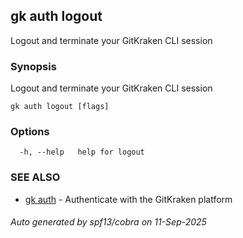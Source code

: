 ## gk auth logout

Logout and terminate your GitKraken CLI session

### Synopsis

Logout and terminate your GitKraken CLI session

```
gk auth logout [flags]
```

### Options

```
  -h, --help   help for logout
```

### SEE ALSO

* [gk auth](gk_auth.md)	 - Authenticate with the GitKraken platform

###### Auto generated by spf13/cobra on 11-Sep-2025
